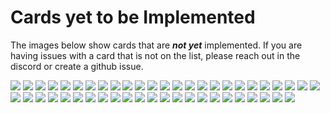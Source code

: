# Cards yet to be Implemented
The images below show cards that are _**not yet**_ implemented. If you are having issues with a card that is not on the list, please reach out in the discord or create a github issue.

![](./0514089787.webp)
![](./0524529055.webp)
![](./0766281795.webp)
![](./1034181657.webp)
![](./1039444094.webp)
![](./11e54776e9.webp)
![](./1397553238.webp)
![](./2283726359.webp)
![](./2633842896.webp)
![](./2995807621.webp)
![](./3064aff14f.webp)
![](./3132453342.webp)
![](./3388566378.webp)
![](./3427170256.webp)
![](./3475471540.webp)
![](./3567283316.webp)
![](./3666212779.webp)
![](./36859e7ec4.webp)
![](./3885807284.webp)
![](./4028826022.webp)
![](./4334684518.webp)
![](./5184505570.webp)
![](./5422802110.webp)
![](./5667308555.webp)
![](./5751831621.webp)
![](./5834478243.webp)
![](./590b638b18.webp)
![](./6228218834.webp)
![](./6354077246.webp)
![](./6414788e89.webp)
![](./6600603122.webp)
![](./6720065735.webp)
![](./6854247423.webp)
![](./7138400365.webp)
![](./7312183744.webp)
![](./7661383869.webp)
![](./8174214418.webp)
![](./81a416eb1f.webp)
![](./8500401413.webp)
![](./8523415830.webp)
![](./8779760486.webp)
![](./9595057518.webp)
![](./9720757803.webp)
![](./9811031405.webp)
![](./9921128444.webp)
![](./ccf9474416.webp)
![](./fb0da8985e.webp)
![](./fda7bdc316.webp)